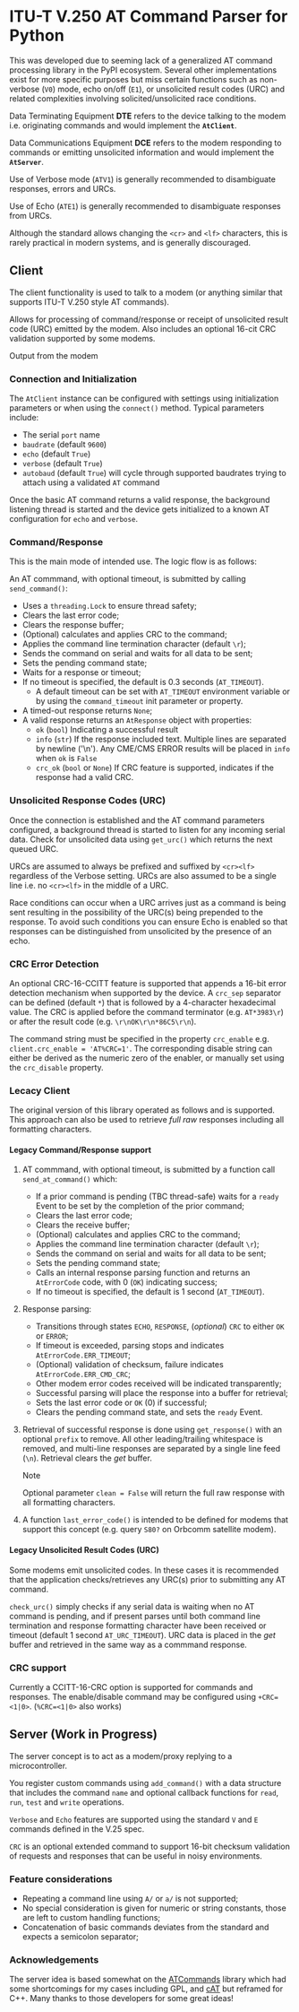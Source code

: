 # ITU-T V.250 AT Command Parser for Python

This was developed due to seeming lack of a generalized AT command processing
library in the PyPI ecosystem. Several other implementations exist for more
specific purposes but miss certain functions such as non-verbose (`V0`) mode,
echo on/off (`E1`), or unsolicited result codes (URC) and related complexities
involving solicited/unsolicited race conditions.

Data Terminating Equipment **DTE** refers to the device talking to the modem
i.e. originating commands and would implement the **`AtClient`**.

Data Communications Equipment **DCE** refers to the modem responding to commands
or emitting unsolicited information and would implement the **`AtServer`**.

Use of Verbose mode (`ATV1`) is generally recommended to disambiguate responses, errors and URCs.

Use of Echo (`ATE1`) is generally recommended to disambiguate responses from
URCs.

Although the standard allows changing the `<cr>` and `<lf>` characters, this
is rarely practical in modern systems, and is generally discouraged.

## Client

The client functionality is used to talk to a modem (or anything similar that
supports ITU-T V.250 style AT commands).

Allows for processing of command/response or receipt of unsolicited result code
(URC) emitted by the modem. Also includes an optional 16-cit CRC validation
supported by some modems.

Output from the modem 

### Connection and Initialization

The `AtClient` instance can be configured with settings using initialization
parameters or when using the `connect()` method. Typical parameters include:
* The serial `port` name
* `baudrate` (default `9600`)
* `echo` (default `True`)
* `verbose` (default `True`)
* `autobaud` (default `True`) will cycle through supported baudrates trying to
attach using a validated `AT` command

Once the basic AT command returns a valid response, the background listening
thread is started and the device gets initialized to a known AT configuration
for `echo` and `verbose`.

### Command/Response

This is the main mode of intended use. The logic flow is as follows:

An AT commmand, with optional timeout, is submitted by calling `send_command()`:
* Uses a `threading.Lock` to ensure thread safety;
* Clears the last error code;
* Clears the response buffer;
* (Optional) calculates and applies CRC to the command;
* Applies the command line termination character (default `\r`);
* Sends the command on serial and waits for all data to be sent;
* Sets the pending command state;
* Waits for a response or timeout;
* If no timeout is specified, the default is 0.3 seconds (`AT_TIMEOUT`).
    * A default timeout can be set with `AT_TIMEOUT` environment variable
    or by using the `command_timeout` init parameter or property.
* A timed-out response returns `None`;
* A valid response returns an `AtResponse` object with properties:
    * `ok` (`bool`) Indicating a successful result
    * `info` (`str`) If the response included text. Multiple lines are
    separated by newline ('\n').
    Any CME/CMS ERROR results will be placed in `info` when `ok` is `False`
    * `crc_ok` (`bool` or `None`) If CRC feature is supported, indicates if
    the response had a valid CRC.

### Unsolicited Response Codes (URC)

Once the connection is established and the AT command parameters configured,
a background thread is started to listen for any incoming serial data.
Check for unsolicited data using `get_urc()` which returns the next queued URC.

URCs are assumed to always be prefixed and suffixed by `<cr><lf>` regardless
of the Verbose setting. URCs are also assumed to be a single line
i.e. no `<cr><lf>` in the middle of a URC.

Race conditions can occur when a URC arrives just as a command is being sent
resulting in the possibility of the URC(s) being prepended to the response.
To avoid such conditions you can ensure Echo is enabled so that responses can
be distinguished from unsolicited by the presence of an echo.

### CRC Error Detection

An optional CRC-16-CCITT feature is supported that appends a 16-bit error
detection mechanism when supported by the device. A `crc_sep` separator
can be defined (default `*`) that is followed by a 4-character hexadecimal
value. The CRC is applied before the command terminator
(e.g. `AT*3983\r`) or after the result code (e.g. `\r\nOK\r\n*86C5\r\n`).

The command string must be specified in the property `crc_enable`
e.g. `client.crc_enable = 'AT%CRC=1'`.
The corresponding disable string can either be derived as the numeric zero of
the enabler, or manually set using the `crc_disable` property.

### Lecacy Client

The original version of this library operated as follows and is supported.
This approach can also be used to retrieve *full raw* responses including all
formatting characters.

#### Legacy Command/Response support

1. AT commmand, with optional timeout, is submitted by a function call
`send_at_command()` which:
    * If a prior command is pending (TBC thread-safe) waits for a `ready`
    Event to be set by the completion of the prior command;
    * Clears the last error code;
    * Clears the receive buffer;
    * (Optional) calculates and applies CRC to the command;
    * Applies the command line termination character (default `\r`);
    * Sends the command on serial and waits for all data to be sent;
    * Sets the pending command state;
    * Calls an internal response parsing function and returns an `AtErrorCode`
    code, with 0 (`OK`) indicating success;
    * If no timeout is specified, the default is 1 second
    (`AT_TIMEOUT`).

2. Response parsing:
    * Transitions through states `ECHO`, `RESPONSE`, (*optional*) `CRC`
    to either `OK` or `ERROR`;
    * If timeout is exceeded, parsing stops and indicates
    `AtErrorCode.ERR_TIMEOUT`;
    * (Optional) validation of checksum, failure indicates
    `AtErrorCode.ERR_CMD_CRC`;
    * Other modem error codes received will be indicated transparently;
    * Successful parsing will place the response into a buffer for retrieval;
    * Sets the last error code or `OK` (0) if successful;
    * Clears the pending command state, and sets the `ready` Event.

3. Retrieval of successful response is done using `get_response()`
with an optional `prefix` to remove.
All other leading/trailing whitespace is removed, and multi-line responses are
separated by a single line feed (`\n`). Retrieval clears the *get* buffer.

    >[!NOTE]
    >Optional parameter `clean = False` will return the full raw response with
    all formatting characters.

4. A function `last_error_code()` is intended to be defined for modems
that support this concept (e.g. query `S80?` on Orbcomm satellite modem).

#### Legacy Unsolicited Result Codes (URC)

Some modems emit unsolicited codes. In these cases it is recommended that the
application checks/retrieves any URC(s) prior to submitting any AT command.

`check_urc()` simply checks if any serial data is waiting when no AT command is
pending, and if present parses until both command line termination and response
formatting character have been received or timeout (default 1 second
`AT_URC_TIMEOUT`).
URC data is placed in the *get* buffer and retrieved in the same way as a
commmand response.

### CRC support

Currently a CCITT-16-CRC option is supported for commands and responses. The
enable/disable command may be configured using `+CRC=<1|0>`.
(`%CRC=<1|0>` also works)

## Server (Work in Progress)

The server concept is to act as a modem/proxy replying to a microcontroller.

You register custom commands using `add_command()` with a data structure that
includes the command `name` and optional callback functions for `read`, `run`,
`test` and `write` operations.

`Verbose` and `Echo` features are supported using the standard `V` and `E`
commands defined in the V.25 spec.

`CRC` is an optional extended command to support 16-bit checksum validation of
requests and responses that can be useful in noisy environments.

### Feature considerations

* Repeating a command line using `A/` or `a/` is not supported;
* No special consideration is given for numeric or string constants, those are
left to custom handling functions;
* Concatenation of basic commands deviates from the standard and expects a
semicolon separator;

### Acknowledgements

The server idea is based somewhat on the
[ATCommands](https://github.com/yourapiexpert/ATCommands)
library which had some shortcomings for my cases including GPL, and
[cAT](https://github.com/marcinbor85/cAT) but reframed for C++.
Many thanks to those developers for some great ideas!
